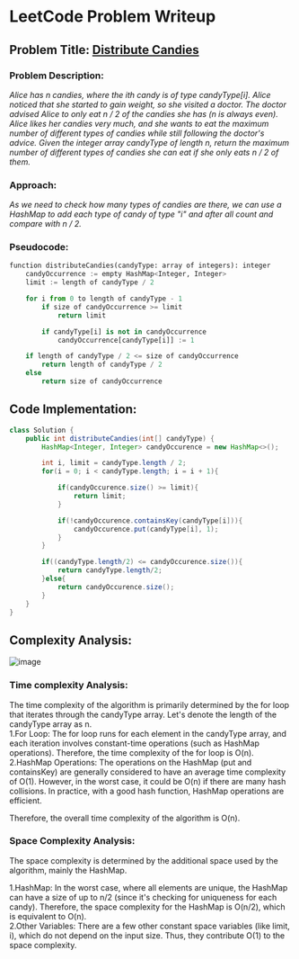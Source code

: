 # LeetCode Problem Writeup

## Problem Title: [Distribute Candies](https://leetcode.com/problems/distribute-candies/description/)

### Problem Description:

*Alice has n candies, where the ith candy is of type candyType[i]. Alice noticed that she started to gain weight, so she visited a doctor.
The doctor advised Alice to only eat n / 2 of the candies she has (n is always even). Alice likes her candies very much, and she wants to eat the maximum number of different types of candies while still following the doctor's advice.
Given the integer array candyType of length n, return the maximum number of different types of candies she can eat if she only eats n / 2 of them.*

### Approach:

*As we need to check how many types of candies are there, we can use a HashMap to add each type of candy of type "i" and after all count and compare with n / 2.*

### Pseudocode:

```Python
function distributeCandies(candyType: array of integers): integer
    candyOccurrence := empty HashMap<Integer, Integer>
    limit := length of candyType / 2

    for i from 0 to length of candyType - 1
        if size of candyOccurrence >= limit
            return limit

        if candyType[i] is not in candyOccurrence
            candyOccurrence[candyType[i]] := 1

    if length of candyType / 2 <= size of candyOccurrence
        return length of candyType / 2
    else
        return size of candyOccurrence
```

## Code Implementation:

```Java
class Solution {
    public int distributeCandies(int[] candyType) {
        HashMap<Integer, Integer> candyOccurence = new HashMap<>();

        int i, limit = candyType.length / 2;
        for(i = 0; i < candyType.length; i = i + 1){

            if(candyOccurence.size() >= limit){
                return limit;
            }

            if(!candyOccurence.containsKey(candyType[i])){
                candyOccurence.put(candyType[i], 1);
            }
        }

        if((candyType.length/2) <= candyOccurence.size()){
            return candyType.length/2;
        }else{
            return candyOccurence.size();
        }
    }
}
```

## Complexity Analysis:
![image](https://github.com/UngureanuOvidiu-Costin/LeetCode/assets/102877918/c988993d-e821-4e9c-9f56-1b65b6a067df)


### Time complexity Analysis:
The time complexity of the algorithm is primarily determined by the for loop that iterates through the candyType array. Let's denote the length of the candyType array as n.<br>
1.For Loop: The for loop runs for each element in the candyType array, and each iteration involves constant-time operations (such as HashMap operations). Therefore, the time complexity of the for loop is O(n). <br>
2.HashMap Operations: The operations on the HashMap (put and containsKey) are generally considered to have an average time complexity of O(1). However, in the worst case, it could be O(n) if there are many hash collisions. In practice, with a good hash function, HashMap operations are efficient.

Therefore, the overall time complexity of the algorithm is O(n).

### Space Complexity Analysis:
The space complexity is determined by the additional space used by the algorithm, mainly the HashMap.

1.HashMap: In the worst case, where all elements are unique, the HashMap can have a size of up to n/2 (since it's checking for uniqueness for each candy). Therefore, the space complexity for the HashMap is O(n/2), which is equivalent to O(n). <br>
2.Other Variables: There are a few other constant space variables (like limit, i), which do not depend on the input size. Thus, they contribute O(1) to the space complexity.
